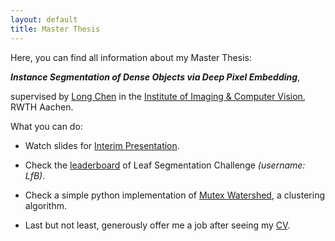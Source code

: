```yaml
---
layout: default
title: Master Thesis
---
```


Here, you can find all information about my Master Thesis: 

***Instance Segmentation of Dense Objects via Deep Pixel Embedding***,

supervised by <a href="https://www.lfb.rwth-aachen.de/en/institute/team/chen/" target="_blank">Long Chen</a> in the <a href="https://www.lfb.rwth-aachen.de/en/" target="_blank">Institute of Imaging & Computer Vision</a>, RWTH Aachen.


What you can do:

+ Watch slides for <a href="https://yuliwu.github.io/cloud/ma/slide-interim/" target="_blank">Interim Presentation</a>.

+ Check the <a href="https://competitions.codalab.org/competitions/18405#results" target="_blank">leaderboard</a> of Leaf Segmentation Challenge *(username: LfB)*.

+ Check a simple python implementation of <a href="https://gist.github.com/yuliwu/7b1e05952a0653d7877761d9eec3a200" target="_blank">Mutex Watershed</a>, a clustering algorithm.

+ Last but not least, generously offer me a job after seeing my <a href="https://yuliwu.github.io/cv/en/" target="_blank">CV</a>.
